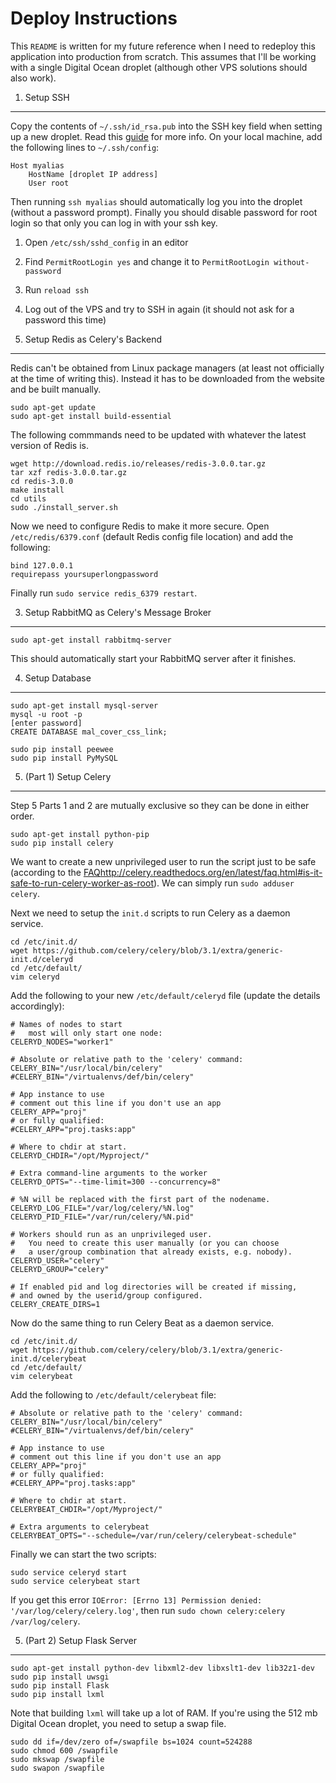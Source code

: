 Deploy Instructions
===

This `README` is written for my future reference when I need to redeploy this application into production from scratch. This assumes that I'll be working with a single Digital Ocean droplet (although other VPS solutions should also work).

1. Setup SSH
---

Copy the contents of `~/.ssh/id_rsa.pub` into the SSH key field when setting up a new droplet. Read this [guide](https://www.digitalocean.com/community/tutorials/how-to-set-up-ssh-keys--2) for more info. On your local machine, add the following lines to `~/.ssh/config`:

```
Host myalias
    HostName [droplet IP address]
    User root
```

Then running `ssh myalias` should automatically log you into the droplet (without a password prompt). Finally you should disable password for root login so that only you can log in with your ssh key.

1. Open `/etc/ssh/sshd_config` in an editor
2. Find `PermitRootLogin yes` and change it to `PermitRootLogin without-password`
3. Run `reload ssh`
4. Log out of the VPS and try to SSH in again (it should not ask for a password this time)

2. Setup Redis as Celery's Backend
---

Redis can't be obtained from Linux package managers (at least not officially at the time of writing this). Instead it has to be downloaded from the website and be built manually.

```
sudo apt-get update
sudo apt-get install build-essential
```

The following commmands need to be updated with whatever the latest version of Redis is.
```
wget http://download.redis.io/releases/redis-3.0.0.tar.gz
tar xzf redis-3.0.0.tar.gz
cd redis-3.0.0
make install
cd utils
sudo ./install_server.sh
```

Now we need to configure Redis to make it more secure. Open `/etc/redis/6379.conf` (default Redis config file location) and add the following:
```
bind 127.0.0.1
requirepass yoursuperlongpassword
```

Finally run `sudo service redis_6379 restart`.

3. Setup RabbitMQ as Celery's Message Broker
---

```
sudo apt-get install rabbitmq-server
```

This should automatically start your RabbitMQ server after it finishes.

4. Setup Database
---

```
sudo apt-get install mysql-server
mysql -u root -p
[enter password]
CREATE DATABASE mal_cover_css_link;

sudo pip install peewee
sudo pip install PyMySQL
```

5. (Part 1) Setup Celery
---

Step 5 Parts 1 and 2 are mutually exclusive so they can be done in either order.

```
sudo apt-get install python-pip
sudo pip install celery
```

We want to create a new unprivileged user to run the script just to be safe (according to the [FAQ]()http://celery.readthedocs.org/en/latest/faq.html#is-it-safe-to-run-celery-worker-as-root). We can simply run `sudo adduser celery`.

Next we need to setup the `init.d` scripts to run Celery as a daemon service.
```
cd /etc/init.d/
wget https://github.com/celery/celery/blob/3.1/extra/generic-init.d/celeryd
cd /etc/default/
vim celeryd
```

Add the following to your new `/etc/default/celeryd` file (update the details accordingly):
```
# Names of nodes to start
#   most will only start one node:
CELERYD_NODES="worker1"

# Absolute or relative path to the 'celery' command:
CELERY_BIN="/usr/local/bin/celery"
#CELERY_BIN="/virtualenvs/def/bin/celery"

# App instance to use
# comment out this line if you don't use an app
CELERY_APP="proj"
# or fully qualified:
#CELERY_APP="proj.tasks:app"

# Where to chdir at start.
CELERYD_CHDIR="/opt/Myproject/"

# Extra command-line arguments to the worker
CELERYD_OPTS="--time-limit=300 --concurrency=8"

# %N will be replaced with the first part of the nodename.
CELERYD_LOG_FILE="/var/log/celery/%N.log"
CELERYD_PID_FILE="/var/run/celery/%N.pid"

# Workers should run as an unprivileged user.
#   You need to create this user manually (or you can choose
#   a user/group combination that already exists, e.g. nobody).
CELERYD_USER="celery"
CELERYD_GROUP="celery"

# If enabled pid and log directories will be created if missing,
# and owned by the userid/group configured.
CELERY_CREATE_DIRS=1
```

Now do the same thing to run Celery Beat as a daemon service.
```
cd /etc/init.d/
wget https://github.com/celery/celery/blob/3.1/extra/generic-init.d/celerybeat
cd /etc/default/
vim celerybeat
```

Add the following to `/etc/default/celerybeat` file:
```
# Absolute or relative path to the 'celery' command:
CELERY_BIN="/usr/local/bin/celery"
#CELERY_BIN="/virtualenvs/def/bin/celery"

# App instance to use
# comment out this line if you don't use an app
CELERY_APP="proj"
# or fully qualified:
#CELERY_APP="proj.tasks:app"

# Where to chdir at start.
CELERYBEAT_CHDIR="/opt/Myproject/"

# Extra arguments to celerybeat
CELERYBEAT_OPTS="--schedule=/var/run/celery/celerybeat-schedule"
```

Finally we can start the two scripts:
```
sudo service celeryd start
sudo service celerybeat start
```

If you get this error `IOError: [Errno 13] Permission denied: '/var/log/celery/celery.log'`, then run `sudo chown celery:celery /var/log/celery`.


5. (Part 2) Setup Flask Server
---

```
sudo apt-get install python-dev libxml2-dev libxslt1-dev lib32z1-dev
sudo pip install uwsgi
sudo pip install Flask
sudo pip install lxml
```

Note that building `lxml` will take up a lot of RAM. If you're using the 512 mb Digital Ocean droplet, you need to setup a swap file.

```
sudo dd if=/dev/zero of=/swapfile bs=1024 count=524288
sudo chmod 600 /swapfile
sudo mkswap /swapfile
sudo swapon /swapfile
```

<!---
```
sudo apt-get install nginx
mkdir /var/www/malcovercss.link
cd /var/www/malcovercss.link

sudo apt-get install git
git clone https://github.com/Trinovantes/MyAnimeList-Cover-CSS-Generator.git .
```

`sudo vim /etc/nginx/sites-available/default`

```
server {
    listen 80
    location / { 
        try_files $uri @yourapplication; 
    }
    location @yourapplication {
        include uwsgi_params;
        uwsgi_pass unix:/tmp/uwsgi.sock;
    }
}

```

`uwsgi -s /tmp/uwsgi.sock -w main:flaskapp --chown-socket=www-data:www-data --master`


```
```
-->
